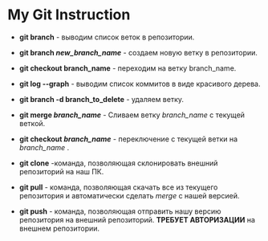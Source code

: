 # My Git Instruction

* **git branch** - выводим список веток в репозитории. 

* **git branch *new_branch_name*** - создаем новую ветку в репозитории.

* **git checkout branch_name** - переходим на ветку branch_name.

* **git log --graph** - выводим список коммитов в виде красивого дерева.

* **git branch -d branch_to_delete** - удаляем ветку.

* **git merge *branch_name*** - Сливаем ветку *branch_name* с текущей веткой.

* **git checkout *branch_name*** - переключение с текущей ветки на *branch_name* .

* **git clone** -команда, позволяющая склонировать внешний репозиторий на наш ПК.

* **git pull** - команда, позволяющая скачать все из текущего репозитория и автоматически сделать *merge* с нашей версией.

* **git push** - команда, позволяющая отправить нашу версию репозитория на внешний репозиторий. **ТРЕБУЕТ АВТОРИЗАЦИИ** на внешнем репозитории.

